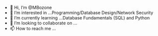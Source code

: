 - 👋 Hi, I’m @MBozone
- 👀 I’m interested in ...Programming/Database Design/Network Security
- 🌱 I’m currently learning ...Database Fundamentals (SQL) and Python
- 💞️ I’m looking to collaborate on ...
- 📫 How to reach me ...

<!---
MBozone/MBozone is a ✨ special ✨ repository because its `README.md` (this file) appears on your GitHub profile.
You can click the Preview link to take a look at your changes.
--->
